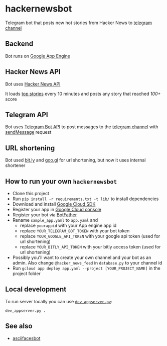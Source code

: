 # hackernewsbot
Telegram bot that posts new hot stories from Hacker News to [telegram channel](https://telegram.me/hacker_news_feed)

## Backend
Bot runs on [Google App Engine](https://cloud.google.com/appengine/)

## Hacker News API
Bot uses [Hacker News API](https://github.com/HackerNews/API)

It loads [top stories](https://hacker-news.firebaseio.com/v0/topstories.json) every 10 minutes and posts any story that reached *100+* score

## Telegram API
Bot uses [Telegram Bot API](https://core.telegram.org/bots/api) to post messages to the [telegram channel](https://telegram.me/hacker_news_feed) with [sendMessage](https://core.telegram.org/bots/api#sendmessage) request

## URL shortening
Bot used [bit.ly](https://dev.bitly.com/) and [goo.gl](https://developers.google.com/url-shortener/v1/getting_started) for url shortening, but now it uses internal shortener

## How to run your own `hackernewsbot`
- Clone this project
- Run `pip install -r requirements.txt -t lib/` to install dependencies
- Download and install [Google Cloud SDK](https://cloud.google.com/appengine/docs/standard/python/download)
- Register your app in [Google Cloud console](https://console.cloud.google.com)
- Register your bot via [BotFather](https://telegram.me/BotFather)
- Rename `sample_app.yaml` to `app.yaml` and
  - replace `yourappid` with your App engine app id
  - replace `YOUR_TELEGRAM_BOT_TOKEN` with your bot token
  - replace `YOUR_GOOGLE_API_TOKEN` with your google api token (used for url shortening)
  - replace `YOUR_BITLY_API_TOKEN` with your bitly access token (used for url shortening)
- Possibly you'll want to create your own channel and your bot as an admin. Also change `@hacker_news_feed` in `database.py` to your channel id
- Run `gcloud app deploy app.yaml --project [YOUR_PROJECT_NAME]` in the project folder

## Local development
To run server locally you can use [`dev_appserver.py`](https://cloud.google.com/appengine/docs/standard/python/tools/using-local-server):

```
dev_appserver.py .
```


## See also
- [asciifacesbot](https://github.com/phil-r/asciifacesbot)
